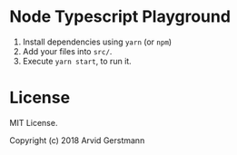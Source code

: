 # Node Typescript Playground

1. Install dependencies using `yarn` (or `npm`)
2. Add your files into `src/`.
3. Execute `yarn start`, to run it.

# License

MIT License.

Copyright (c) 2018 Arvid Gerstmann

